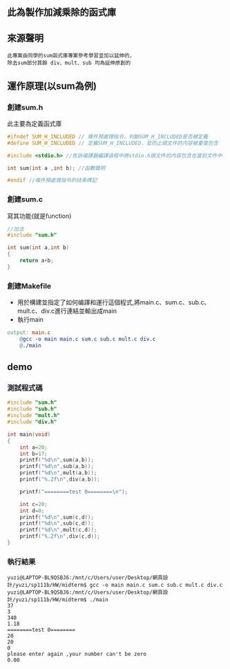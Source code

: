 ## 此為製作加減乘除的函式庫

## 來源聲明

    此專案由同學的sum函式庫專案參考學習並加以延伸的，
    除去sum部分其餘 div、mult、sub 均為延伸原創的

## 運作原理(以sum為例)
### 創建sum.h

此主要為定義函式庫
```c
#ifndef SUM_H_INCLUDED // 條件預處理指令，判斷SUM_H_INCLUDED是否被定義
#define SUM_H_INCLUDED // 定義SUM_H_INCLUDED，並防止頭文件的内容被重復包含

#include <stdio.h> //告訴编譯器編譯過程中將stdio.h頭文件的内容包含在當前文件中

int sum(int a ,int b); //函數聲明

#endif //條件預處理指令的结束標記
```
### 創建sum.c

寫其功能(就是function)
```c
//加法
#include "sum.h"

int sum(int a,int b)
{
    return a+b;
}
```
### 創建Makefile

- 用於構建並指定了如何编譯和運行這個程式,將main.c、sum.c、sub.c、mult.c、div.c進行連結並輸出成main
- 執行main
```Makefile
output: main.c
	@gcc -o main main.c sum.c sub.c mult.c div.c 
	@./main
```
## demo
### 測試程式碼

``` C
#include "sum.h"
#include "sub.h"
#include "mult.h"
#include "div.h"

int main(void)
{
    int a=20;
    int b=17;
    printf("%d\n",sum(a,b));
    printf("%d\n",sub(a,b));
    printf("%d\n",mult(a,b));
    printf("%.2f\n",div(a,b));

    printf("========test 0========\n");

    int c=20;
    int d=0;
    printf("%d\n",sum(c,d));
    printf("%d\n",sub(c,d));
    printf("%d\n",mult(c,d));
    printf("%.2f\n",div(c,d));
}
```
### 執行結果
```
yuzi@LAPTOP-BL9QSBJ6:/mnt/c/Users/user/Desktop/網頁設計/yuzi/sp111b/HW/midterm$ gcc -o main main.c sum.c sub.c mult.c div.c
yuzi@LAPTOP-BL9QSBJ6:/mnt/c/Users/user/Desktop/網頁設計/yuzi/sp111b/HW/midterm$ ./main
37
3
340
1.18
========test 0========
20
20
0
please enter again ,your number can't be zero
0.00
```